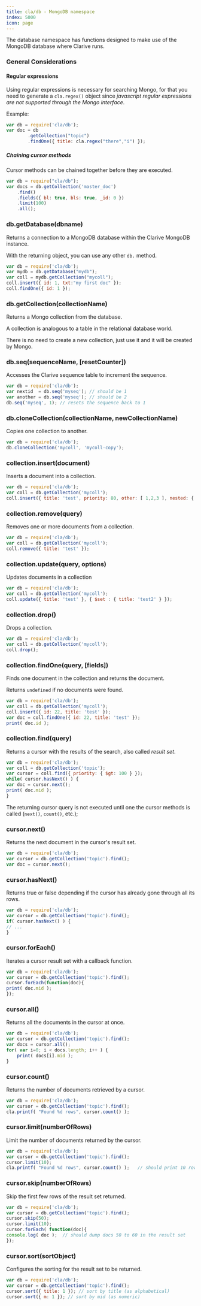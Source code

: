 ```yaml
---
title: cla/db - MongoDB namespace
index: 5000
icon: page
---
```


The database namespace has functions designed to make use of the MongoDB database where Clarive runs.

### General Considerations

#### Regular expressions

Using regular expressions is necessary for searching Mongo, for that you need to generate a `cla.regex()` object since
*javascript regular expressions are not supported through the Mongo interface*.

Example:

```javascript
var db = require('cla/db');
var doc = db
        .getCollection("topic")
        .findOne({ title: cla.regex("there","i") });
```

##### Chaining cursor methods

Cursor methods can be chained together before they are executed.

```javascript
var db = require("cla/db");
var docs = db.getCollection('master_doc')
    .find()
    .fields({ bl: true, bls: true, _id: 0 })
    .limit(100)
    .all();
```

### db.getDatabase(dbname)

Returns a connection to a MongoDB database within the Clarive MongoDB instance.

With the returning object, you can use any other `db.` method.

```javascript
var db = require('cla/db');
var mydb = db.getDatabase("mydb");
var coll = mydb.getCollection("mycoll");
coll.insert({ id: 1, txt:"my first doc" });
coll.findOne({ id: 1 });
```

### db.getCollection(collectionName)

Returns a Mongo collection from the database.

A collection is analogous to a table in the relational database world.

There is no need to create a new collection, just use it and it will be created by Mongo.

### db.seq(sequenceName, [resetCounter])

Accesses the Clarive sequence table to increment the sequence.

```javascript
var db = require('cla/db');
var nextid  = db.seq('myseq'); // should be 1
var another = db.seq('myseq'); // should be 2
db.seq('myseq', 1); // resets the sequence back to 1
```

### db.cloneCollection(collectionName, newCollectionName)

Copies one collection to another.

```javascript
var db = require('cla/db');
db.cloneCollection('mycoll', 'mycoll-copy');
```

### collection.insert(document)

Inserts a document into a collection.

```javascript
var db = require('cla/db');
var coll = db.getCollection('mycoll');
coll.insert({ title: 'test', priority: 80, other: [ 1,2,3 ], nested: { a: 11, b: 22 } });
```

### collection.remove(query)

Removes one or more documents from a collection.

```javascript
var db = require('cla/db');
var coll = db.getCollection('mycoll');
coll.remove({ title: 'test' });
```

### collection.update(query, options)

Updates documents in a collection

```javascript
var db = require('cla/db');
var coll = db.getCollection('mycoll');
coll.update({ title: 'test' }, { $set : { title: 'test2' } });
```

### collection.drop()

Drops a collection.

```javascript
var db = require('cla/db');
var coll = db.getCollection('mycoll');
coll.drop();
```

### collection.findOne(query, [fields])

Finds one document in the collection and returns the document.

Returns `undefined` if no documents were found.

```javascript
var db = require('cla/db');
var coll = db.getCollection('mycoll');
coll.insert({ id: 22, title: 'test' });
var doc = coll.findOne({ id: 22, title: 'test' });
print( doc.id );
```

### collection.find(query)

Returns a cursor with the results of the search, also called *result set*.

```javascript
var db = require('cla/db');
var coll = db.getCollection('topic');
var cursor = coll.find({ priority: { $gt: 100 } });
while( cursor.hasNext() ) {
var doc = cursor.next();
print( doc.mid );
}
```

The returning cursor query is not executed until one the cursor methods is called (`next()`, `count()`, etc.);

### cursor.next()

Returns the next document in the cursor's result set.

```javascript
var db = require('cla/db');
var cursor = db.getCollection('topic').find();
var doc = cursor.next();
```

### cursor.hasNext()

Returns true or false depending if the cursor has already gone through all its rows.

```javascript
var db = require('cla/db');
var cursor = db.getCollection('topic').find();
if( cursor.hasNext() ) {
// ...
}
```

### cursor.forEach()

Iterates a cursor result set with a callback function.

```javascript
var db = require('cla/db');
var cursor = db.getCollection('topic').find();
cursor.forEach(function(doc){
print( doc.mid );
});
```

### cursor.all()

Returns all the documents in the cursor at once.

```javascript
var db = require('cla/db');
var cursor = db.getCollection('topic').find();
var docs = cursor.all();
for( var i=0; i < docs.length; i++ ) {
    print( docs[i].mid );
}
```

### cursor.count()

Returns the number of documents retrieved by a cursor.

```javascript
var db = require('cla/db');
var cursor = db.getCollection('topic').find();
cla.printf( "Found %d rows", cursor.count() );
```

### cursor.limit(numberOfRows)

Limit the number of documents returned by the cursor.

```javascript
var db = require('cla/db');
var cursor = db.getCollection('topic').find();
cursor.limit(10);
cla.printf( "Found %d rows", cursor.count() );   // should print 10 rows
```

### cursor.skip(numberOfRows)

Skip the first few rows of the result set returned.

```javascript
var db = require('cla/db');
var cursor = db.getCollection('topic').find();
cursor.skip(50);
cursor.limit(10);
cursor.forEach( function(doc){
console.log( doc );  // should dump docs 50 to 60 in the result set
});
```

### cursor.sort(sortObject)

Configures the sorting for the result set to be returned.

```javascript
var db = require('cla/db');
var cursor = db.getCollection('topic').find();
cursor.sort({ title: 1 }); // sort by title (as alphabetical)
cursor.sort({ m: 1 }); // sort by mid (as numeric)
```
